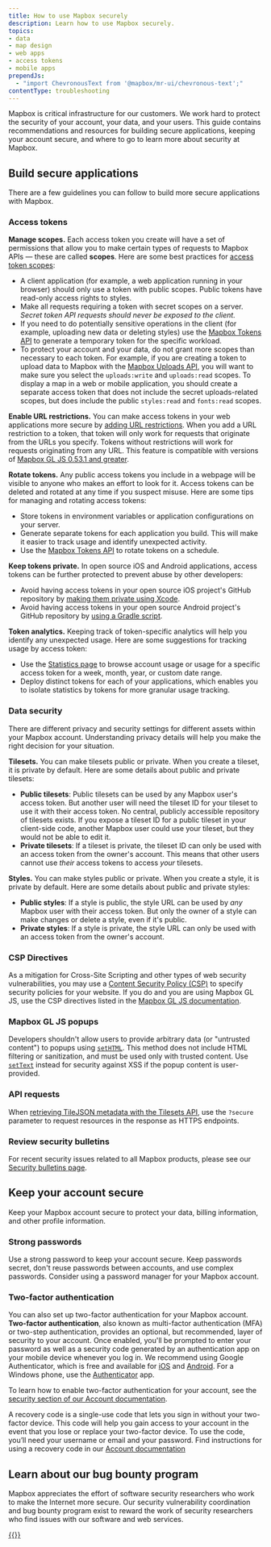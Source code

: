 ```yaml
---
title: How to use Mapbox securely
description: Learn how to use Mapbox securely.
topics:
- data
- map design
- web apps
- access tokens
- mobile apps
prependJs:
  - "import ChevronousText from '@mapbox/mr-ui/chevronous-text';"
contentType: troubleshooting
---
```


Mapbox is critical infrastructure for our customers. We work hard to protect the security of your account, your data, and your users. This guide contains recommendations and resources for building secure applications, keeping your account secure, and where to go to learn more about security at Mapbox.

## Build secure applications

There are a few guidelines you can follow to build more secure applications with Mapbox.

### Access tokens

<!--copyeditor disable best-->

**Manage scopes.** Each access token you create will have a set of permissions that allow you to make certain types of requests to Mapbox APIs &mdash; these are called **scopes**. Here are some best practices for [access token scopes](/help/how-mapbox-works/access-tokens/#access-token-scopes):

- A client application (for example, a web application running in your browser) should only use a token with public scopes. Public tokens have read-only access rights to styles.
- Make all requests requiring a token with secret scopes on a server. *Secret token API requests should never be exposed to the client.*
- If you need to do potentially sensitive operations in the client (for example, uploading new data or deleting styles) use the [Mapbox Tokens API](https://docs.mapbox.com/api/accounts/#tokens) to generate a temporary token for the specific workload.
- To protect your account and your data, do not grant more scopes than necessary to each token. For example, if you are creating a token to upload data to Mapbox with the [Mapbox Uploads API](https://docs.mapbox.com/api/maps/#uploads), you will want to make sure you select the `uploads:write` and `uploads:read` scopes. To display a map in a web or mobile application, you should create a separate access token that does not include the secret uploads-related scopes, but does include the public `styles:read` and `fonts:read` scopes.

**Enable URL restrictions.** You can make access tokens in your web applications more secure by [adding URL restrictions](/help/how-mapbox-works/access-tokens/#url-restrictions). When you add a URL restriction to a token, that token will only work for requests that originate from the URLs you specify. Tokens without restrictions will work for requests originating from any URL. This feature is compatible with versions of [Mapbox GL JS 0.53.1 and greater](https://github.com/mapbox/mapbox-gl-js/blob/master/CHANGELOG.md#053).

**Rotate tokens.** Any public access tokens you include in a webpage will be visible to anyone who makes an effort to look for it. Access tokens can be deleted and rotated at any time if you suspect misuse. Here are some tips for managing and rotating access tokens:

- Store tokens in environment variables or application configurations on your server.
- Generate separate tokens for each application you build. This will make it easier to track usage and identify unexpected activity.
- Use the [Mapbox Tokens API](https://docs.mapbox.com/api/accounts/#tokens) to rotate tokens on a schedule.

**Keep tokens private.** In open source iOS and Android applications, access tokens can be further protected to prevent abuse by other developers:

-  Avoid having access tokens in your open source iOS project's GitHub repository by [making them private using Xcode](/help/troubleshooting/private-access-token-android-and-ios/#ios).
- Avoid having access tokens in your open source Android project's GitHub repository by [using a Gradle script](/help/troubleshooting/private-access-token-android-and-ios/#android).

**Token analytics.** Keeping track of token-specific analytics will help you identify any unexpected usage. Here are some suggestions for tracking usage by access token:

- Use the [Statistics page](https://account.mapbox.com/statistics) to browse account usage or usage for a specific access token for a week, month, year, or custom date range.
- Deploy distinct tokens for each of your applications, which enables you to isolate statistics by tokens for more granular usage tracking.  

### Data security

There are different privacy and security settings for different assets within your Mapbox account. Understanding privacy details will help you make the right decision for your situation.

**Tilesets.** You can make tilesets public or private. When you create a tileset, it is private by default. Here are some details about public and private tilesets:

- **Public tilesets**: Public tilesets can be used by any Mapbox user's access token. But another user will need the tileset ID for your tileset to use it with their access token. No central, publicly accessible repository of tilesets exists. If you expose a tileset ID for a public tileset in your client-side code, another Mapbox user could use your tileset, but they would not be able to edit it.
- **Private tilesets**: If a tileset is private, the tileset ID can only be used with an access token from the owner's account. This means that other users cannot use _their_ access tokens to access _your_ tilesets.

**Styles.** You can make styles public or private. When you create a style, it is private by default. Here are some details about public and private styles:

- **Public styles**: If a style is public, the style URL can be used by _any_ Mapbox user with their access token. But only the owner of a style can make changes or delete a style, even if it's public.
- **Private styles**: If a style is private, the style URL can only be used with an access token from the owner's account.


### CSP Directives

As a mitigation for Cross-Site Scripting and other types of web security vulnerabilities, you may use a [Content Security Policy (CSP)](https://developer.mozilla.org/en-US/docs/Web/HTTP/CSP) to specify security policies for your website. If you do and you are using Mapbox GL JS, use the CSP directives listed in the [Mapbox GL JS documentation](https://docs.mapbox.com/mapbox-gl-js/overview/#csp-directives). 

### Mapbox GL JS popups

Developers shouldn't allow users to provide arbitrary data (or "untrusted content") to popups using [`setHTML`](https://docs.mapbox.com/mapbox-gl-js/api/#popup#sethtml). This method does not include HTML filtering or sanitization, and must be used only with trusted content. Use [`setText`](https://docs.mapbox.com/mapbox-gl-js/api/#popup#settext) instead for security against XSS if the popup content is user-provided.

### API requests

When [retrieving TileJSON metadata with the Tilesets API](https://docs.mapbox.com/api/maps/##retrieve-tilejson-metadata), use the `?secure` parameter to request resources in the response as HTTPS endpoints.

### Review security bulletins

For recent security issues related to all Mapbox products, please see our [Security bulletins page](https://www.mapbox.com/security-bulletins/).


## Keep your account secure

Keep your Mapbox account secure to protect your data, billing information, and other profile information.

### Strong passwords

Use a strong password to keep your account secure. Keep passwords secret, don't reuse passwords between accounts, and use complex passwords. Consider using a password manager for your Mapbox account.

### Two-factor authentication

You can also set up two-factor authentication for your Mapbox account. **Two-factor authentication**, also known as multi-factor authentication (MFA) or two-step authentication, provides an optional, but recommended, layer of security to your account. Once enabled, you'll be prompted to enter your password as well as a security code generated by an authentication app on your mobile device whenever you log in. We recommend using Google Authenticator, which is free and available for [iOS](https://itunes.apple.com/us/app/google-authenticator/id388497605?mt=8) and [Android](https://play.google.com/store/apps/details?id=com.google.android.apps.authenticator2). For a Windows phone, use the [Authenticator](https://www.microsoft.com/en-us/account/authenticator?cmp=h66ftb_42hbak) app.

To learn how to enable two-factor authentication for your account, see the [security section of our Account documentation](https://docs.mapbox.com/accounts/overview/settings/#security).

A recovery code is a single-use code that lets you sign in without your two-factor device. This code will help you gain access to your account in the event that you lose or replace your two-factor device. To use the code, you’ll need your username or email and your password. Find instructions for using a recovery code in our [Account documentation](https://docs.mapbox.com/accounts/overview/settings/#security)


## Learn about our bug bounty program

Mapbox appreciates the effort of software security researchers who work to make the Internet more secure. Our security vulnerability coordination and bug bounty program exist to reward the work of security researchers who find issues with our software and web services.

<a href="https://www.mapbox.com/platform/disclosure/" className="txt-bold">{{<ChevronousText text="Learn about or report a security issue to our bug bounty program" />}}</a>
